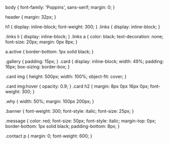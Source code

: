 body {
  font-family: 'Poppins', sans-serif;
  margin: 0;
}

header {
  margin: 32px;
}

h1 {
  display: inline-block;
  font-weight: 300;
}
.links {
  display: inline-block;
}

.links li {
  display: inline-block;
}
.links a {
  color: black;
  text-decoration: none;
  font-size: 20px;
  margin: 0px 8px;
}

a.active {
  border-bottom: 1px solid black;
}

.gallery {
  padding: 15px;
}
.card {
  display: inline-block;
  width: 49%;
  padding: 16px;
  box-sizing: border-box;
}

.card img {
  height: 500px;
  width: 100%;
  object-fit: cover;
}

.card img:hover {
  opacity: 0.9;
}
.card h2 {
  margin: 8px 0px 16px 0px;
  font-weight: 300;
}

.why {
  width: 50%;
  margin: 100px 200px;
}

.banner {
  font-weight: 300;
  font-style: italic;
  font-size: 25px;
}

.message {
  color: red;
  font-size: 50px;
  font-style: italic;
  margin-top: 0px;
  border-bottom: 1px solid black;
  padding-bottom: 8px;
}

.contact p {
  margin: 0;
  font-weight: 600;
}
